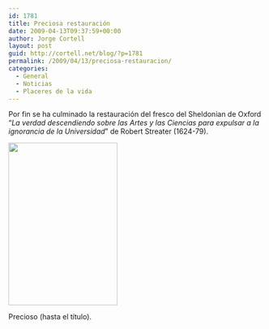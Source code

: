 ```yaml
---
id: 1781
title: Preciosa restauración
date: 2009-04-13T09:37:59+00:00
author: Jorge Cortell
layout: post
guid: http://cortell.net/blog/?p=1781
permalink: /2009/04/13/preciosa-restauracion/
categories:
  - General
  - Noticias
  - Placeres de la vida
---
```

Por fin se ha culminado la restauración del fresco del Sheldonian de Oxford &#8220;_La verdad descendiendo sobre las Artes y las Ciencias para expulsar a la ignorancia de la Universidad_&#8221; de Robert Streater (1624-79).

<img class="aligncenter" title="Sheldonian ceiling" src="http://www.ox.ac.uk/images/maincolumn/4641_sheldonian_ceiling__Greg_Smolonski.jpg" alt="" width="215" height="321" />

Precioso (hasta el título).